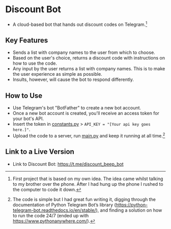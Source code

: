 # Discount Bot
- A cloud-based bot that hands out discount codes on Telegram.[^1]

## Key Features
- Sends a list with company names to the user from which to choose.
- Based on the user's choice, returns a discount code with instructions on how to use the code.
- Any input by the user returns a list with company names. This is to make the user experience as simple as possible.
- Insults, however, will cause the bot to respond differently.

## How to Use
- Use Telegram's bot "BotFather" to create a new bot account.
- Once a new bot account is created, you'll receive an access token for your bot's API.
- Insert the token in [constants.py](https://github.com/Tomislav-Mi/DiscountBot/blob/main/constants.py) > ```API_KEY = "[Your api key goes here.]"```.
- Upload the code to a server, run [main.py](https://github.com/Tomislav-Mi/DiscountBot/blob/main/main.py) and keep it running at all time.[^2]

## Link to a Live Version
- Link to Discount Bot: https://t.me/discount_beep_bot



[^1]: First project that is based on my own idea. The idea came whilst talking to my brother over the phone. After I had hung up the phone I rushed to the computer to code it down. 
[^2]: The code is simple but I had great fun writing it, digging through the documentation of Python Telegram Bot’s library (https://python-telegram-bot.readthedocs.io/en/stable/), and finding a solution on how to run the code 24/7 (ended up with https://www.pythonanywhere.com/).
